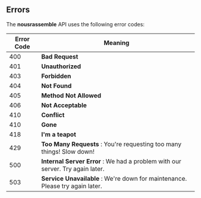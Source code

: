 ## Errors

The **nousrassemble** API uses the following error codes:

Error Code | Meaning
---------- | ----------
400 | **Bad Request**
401 | **Unauthorized**
403 | **Forbidden**
404 | **Not Found**
405 | **Method Not Allowed**
406 | **Not Acceptable** 
410 | **Conflict** 
410 | **Gone** 
418 | **I'm a teapot**
429 | **Too Many Requests** : You're requesting too many things! Slow down!
500 | **Internal Server Error** : We had a problem with our server. Try again later.
503 | **Service Unavailable** : We're down for maintenance. Please try again later.
